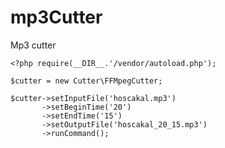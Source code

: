 mp3Cutter
=========

Mp3 cutter

    <?php require(__DIR__.'/vendor/autoload.php');

    $cutter = new Cutter\FFMpegCutter;
    
    $cutter->setInputFile('hoscakal.mp3')
           ->setBeginTime('20')
           ->setEndTime('15')
           ->setOutputFile('hoscakal_20_15.mp3')
           ->runCommand();
